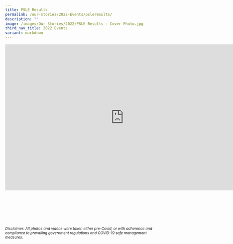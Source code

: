 ```yaml
---
title: PSLE Results
permalink: /our-stories/2022-Events/psleresults/
description: ""
image: /images/Our Stories/2022/PSLE Results - Cover Photo.jpg
third_nav_title: 2022 Events
variant: markdown
---
```

<iframe allowfullscreen="true" height="469" width="760" frameborder="0" src="https://docs.google.com/presentation/d/e/2PACX-1vQIrktCJK1u8q3DzLk38VRdSjq0a839dQg_MlpoJoF5a0YW7V2rGjJ3CVmziOMQCXco1bxExwrRlEnu/embed?start=true&amp;loop=true&amp;delayms=3000"></iframe>

<br><br><br><br><br><br>
<sup><em>Disclaimer: All photos and videos were taken either pre-Covid, or with adherence and compliance to prevailing government regulations and COVID-19 safe management measures.<em></em></em></sup>